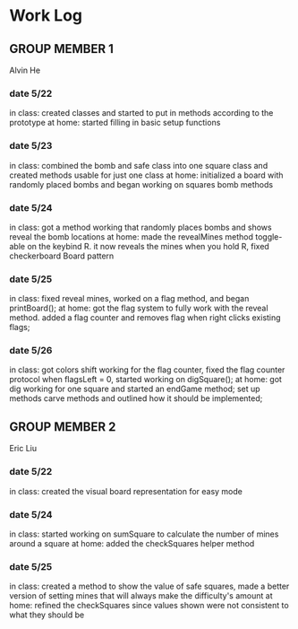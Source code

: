 # Work Log

## GROUP MEMBER 1
Alvin He
### date 5/22
in class: created classes and started to put in methods according to the prototype
at home: started filling in basic setup functions
### date 5/23
in class: combined the bomb and safe class into one square class and created methods usable for just one class
at home: initialized a board with randomly placed bombs and began working on squares bomb methods
### date 5/24
in class: got a method working that randomly places bombs and shows reveal the bomb locations
at home: made the revealMines method toggle-able on the keybind R. it now reveals the mines when you hold R,
fixed checkerboard Board pattern
### date 5/25
in class: fixed reveal mines, worked on a flag method, and began printBoard();
at home: got the flag system to fully work with the reveal method. added a flag counter and removes flag when right clicks existing flags;
### date 5/26
in class: got colors shift working for the flag counter, fixed the flag counter protocol when flagsLeft = 0, started working on digSquare();
at home: got dig working for one square and started an endGame method; set up methods carve methods and outlined how it should be implemented;


## GROUP MEMBER 2
Eric Liu
### date 5/22
in class: created the visual board representation for easy mode

### date 5/24
in class: started working on sumSquare to calculate the number of mines around a square
at home: added the checkSquares helper method

### date 5/25
in class: created a method to show the value of safe squares, made a better version of setting mines that will always make the difficulty's amount
at home: refined the checkSquares since values shown were not consistent to what they should be
